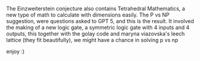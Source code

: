 The Einzweiterstein conjecture also contains Tetrahedral Mathematics, a new type of math to calculate with dimensions easily.
The P vs NP suggestion, were questions asked to GPT 5, and this is the result. It involved the making of a new logic gate, 
a symmetric logic gate with 4 inputs and 4 outputs, this together with the golay code and maryna viazovska's leech lattice 
(they fit beautifully), we might have a chance in solving p vs np

enjoy :)
